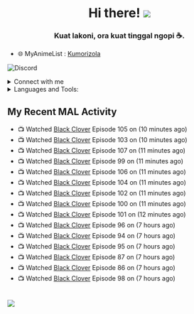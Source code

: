 <h1 align="center">Hi there! <img src="https://media.giphy.com/media/hvRJCLFzcasrR4ia7z/giphy.gif" width="25px"> </h1>
<h3 align="center">Kuat lakoni, ora kuat tinggal ngopi ☕.</h3>

- 🌐 MyAnimeList : [Kumorizola](https://myanimelist.net/animelist/Kumorizola)

![Discord](https://discord.c99.nl/widget/theme-3/761213268009943051.png)
<details>
      <summary>Connect with me</summary>
    <p align="left">
        <a href="https://www.facebook.com/kumori.hartley.1" target="blank"><img align="center"
                src="https://raw.githubusercontent.com/rahuldkjain/github-profile-readme-generator/master/src/images/icons/Social/facebook.svg"
                alt="kumori hartley" height="30" width="40" /></a>
        <a href="https://www.instagram.com/kumorizola/" target="blank"><img align="center"
                src="https://raw.githubusercontent.com/rahuldkjain/github-profile-readme-generator/master/src/images/icons/Social/instagram.svg"
                alt="kumorizola" height="30" width="40" /></a>
        <a href="https://discord.com" target="blank"><img align="center"
                src="https://raw.githubusercontent.com/rahuldkjain/github-profile-readme-generator/master/src/images/icons/Social/discord.svg"
                alt="Kumori#5882" height="30" width="40" /></a>
    </p>
</details>

<details>
    <summary align="left">Languages and Tools:</summary>
<p align="left">
      <a href="https://www.w3schools.com/css/" target="_blank">
        <img src="https://raw.githubusercontent.com/devicons/devicon/master/icons/css3/css3-original-wordmark.svg"
            alt="css3" width="40" height="40" /> </a> <a href="https://www.w3.org/html/" target="_blank"> <img
            src="https://raw.githubusercontent.com/devicons/devicon/master/icons/html5/html5-original-wordmark.svg"
            alt="html5" width="40" height="40" /> </a> <a href="https://www.java.com" target="_blank"> <img
            src="https://raw.githubusercontent.com/devicons/devicon/master/icons/java/java-original.svg" alt="java"
            width="40" height="40" /> </a> <a href="https://developer.mozilla.org/en-US/docs/Web/JavaScript"
            target="_blank"> <img
            src="https://raw.githubusercontent.com/devicons/devicon/master/icons/javascript/javascript-original.svg"
            alt="javascript" width="40" height="40" /> </a> <a href="https://nodejs.org" target="_blank"> <img
            src="https://raw.githubusercontent.com/devicons/devicon/master/icons/nodejs/nodejs-original-wordmark.svg"
            alt="nodejs" width="40" height="40" /> </a> <a href="https://www.python.org" target="_blank"> <img
            src="https://raw.githubusercontent.com/devicons/devicon/master/icons/python/python-original.svg"
            alt="python" width="40" height="40" /> </a> <a href="https://www.typescriptlang.org/" target="_blank"> <img
            src="https://raw.githubusercontent.com/devicons/devicon/master/icons/typescript/typescript-original.svg" 
            alt="typescript" width="40" height="40" /> </a> <a href="https://www.photoshop.com/en" target="_blank"> <img
            src="https://upload.wikimedia.org/wikipedia/commons/a/af/Adobe_Photoshop_CC_icon.svg" alt="photoshop" width="40" height="40"/> </a>
            <a href="https://www.adobe.com/products/premiere.html" target="_blank"> <img
            src="https://upload.wikimedia.org/wikipedia/commons/4/40/Adobe_Premiere_Pro_CC_icon.svg" alt="Premiere pro" width="40" height="40"/> </a>
            <a href="https://www.adobe.com/in/products/illustrator.html" target="_blank"> <img 
            src="https://upload.wikimedia.org/wikipedia/commons/f/fb/Adobe_Illustrator_CC_icon.svg" alt="illustrator" width="40" height="40"/> </a>
      
 </details>
 
 <h2> My Recent MAL Activity</h2>
<!-- MAL_ACTIVITY:start -->

- 📺 Watched [Black Clover](https://MyAnimeList.net/anime.php?id=34572) Episode 105 on (10 minutes ago)
- 📺 Watched [Black Clover](https://MyAnimeList.net/anime.php?id=34572) Episode 103 on (10 minutes ago)
- 📺 Watched [Black Clover](https://MyAnimeList.net/anime.php?id=34572) Episode 107 on (11 minutes ago)
- 📺 Watched [Black Clover](https://MyAnimeList.net/anime.php?id=34572) Episode 99 on (11 minutes ago)
- 📺 Watched [Black Clover](https://MyAnimeList.net/anime.php?id=34572) Episode 106 on (11 minutes ago)
- 📺 Watched [Black Clover](https://MyAnimeList.net/anime.php?id=34572) Episode 104 on (11 minutes ago)
- 📺 Watched [Black Clover](https://MyAnimeList.net/anime.php?id=34572) Episode 102 on (11 minutes ago)
- 📺 Watched [Black Clover](https://MyAnimeList.net/anime.php?id=34572) Episode 100 on (11 minutes ago)
- 📺 Watched [Black Clover](https://MyAnimeList.net/anime.php?id=34572) Episode 101 on (12 minutes ago)
- 📺 Watched [Black Clover](https://MyAnimeList.net/anime.php?id=34572) Episode 96 on (7 hours ago)
- 📺 Watched [Black Clover](https://MyAnimeList.net/anime.php?id=34572) Episode 94 on (7 hours ago)
- 📺 Watched [Black Clover](https://MyAnimeList.net/anime.php?id=34572) Episode 95 on (7 hours ago)
- 📺 Watched [Black Clover](https://MyAnimeList.net/anime.php?id=34572) Episode 87 on (7 hours ago)
- 📺 Watched [Black Clover](https://MyAnimeList.net/anime.php?id=34572) Episode 86 on (7 hours ago)
- 📺 Watched [Black Clover](https://MyAnimeList.net/anime.php?id=34572) Episode 98 on (7 hours ago)

<!-- MAL_ACTIVITY:end -->

  
<h2 align="left"> <img src="https://media.discordapp.net/attachments/918405470073520168/919220018355523584/ezgif.com-gif-maker_1.gif">
